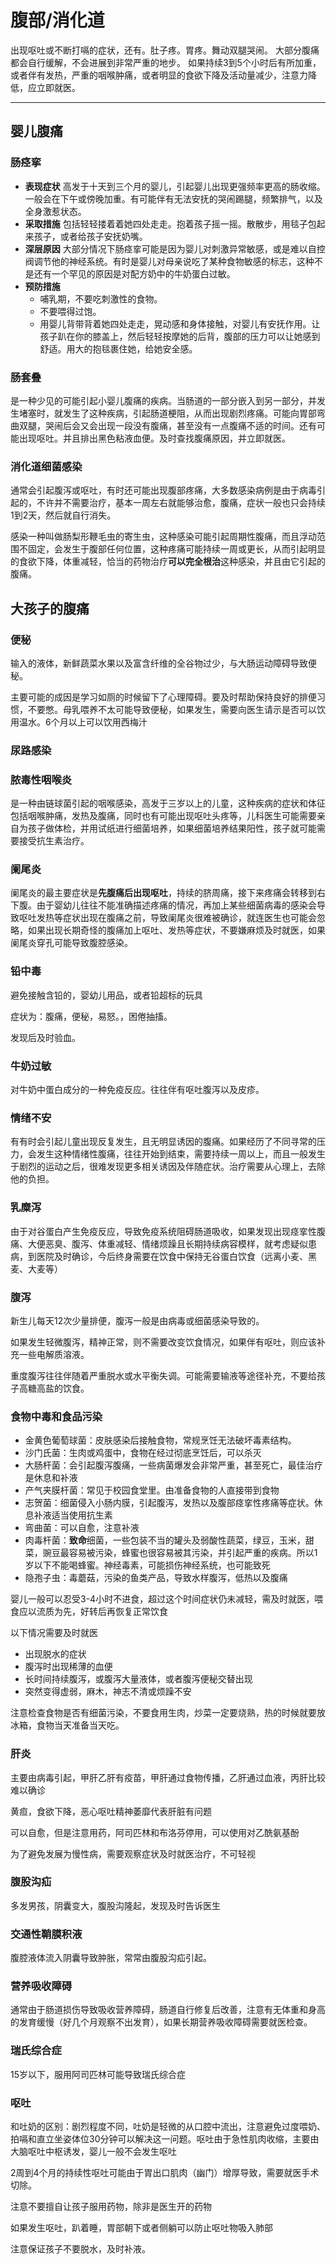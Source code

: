 # 腹部/消化道 #

出现呕吐或不断打嗝的症状，还有。肚子疼。胃疼。舞动双腿哭闹。
大部分腹痛都会自行缓解，不会进展到非常严重的地步。
如果持续3到5个小时后有所加重，或者伴有发热，严重的咽喉肿痛，或者明显的食欲下降及活动量减少，注意力降低，应立即就医。

---

## 婴儿腹痛 ##

### 肠痉挛 ###

* **表现症状** 高发于十天到三个月的婴儿，引起婴儿出现更强频率更高的肠收缩。一般会在下午或傍晚加重。有可能伴有无法安抚的哭闹踢腿，频繁排气，以及全身激惹状态。
* **采取措施** 包括轻轻搂着着她四处走走。抱着孩子摇一摇。散散步，用毯子包起来孩子，或者给孩子安抚奶嘴。
* **深层原因** 大部分情况下肠痉挛可能是因为婴儿对刺激异常敏感，或是难以自控阀调节他的神经系统。有时是婴儿对母亲说吃了某种食物敏感的标志，这种不是还有一个罕见的原因是对配方奶中的牛奶蛋白过敏。
* **预防措施**
  * 哺乳期，不要吃刺激性的食物。
  * 不要喂得过饱。
  * 用婴儿背带背着她四处走走，晃动感和身体接触，对婴儿有安抚作用。让孩子趴在你的膝盖上，然后轻轻按摩她的后背，腹部的压力可以让她感到舒适。用大的抱毯裹住她，给她安全感。

### 肠套叠 ###

是一种少见的可能引起小婴儿腹痛的疾病。当肠道的一部分嵌入到另一部分，并发生堵塞时，就发生了这种疾病，引起肠道梗阻，从而出现剧烈疼痛。可能向胃部弯曲双腿，哭闹后会又会出现一段没有腹痛，甚至没有一点腹痛不适的时间。还有可能出现呕吐。并且排出黑色粘液血便。及时查找腹痛原因，并立即就医。

### 消化道细菌感染 ###

通常会引起腹泻或呕吐，有时还可能出现腹部疼痛，大多数感染病例是由于病毒引起的，不许并不需要治疗，基本一周左右就能够治愈，腹痛，症状一般也只会持续1到2天，然后就自行消失。

感染一种叫做肠梨形鞭毛虫的寄生虫，这种感染可能引起周期性腹痛，而且浮动范围不固定，会发生于腹部任何位置，这种疼痛可能持续一周或更长，从而引起明显的食欲下降，体重减轻，恰当的药物治疗**可以完全根治**这种感染，并且由它引起的腹痛。

## 大孩子的腹痛 ##

### 便秘 ###

输入的液体，新鲜蔬菜水果以及富含纤维的全谷物过少，与大肠运动障碍导致便秘。

主要可能的成因是学习如厕的时候留下了心理障碍。要及时帮助保持良好的排便习惯，不要憋。母乳喂养不太可能导致便秘，如果发生，需要向医生请示是否可以饮用温水。6个月以上可以饮用西梅汁

### 尿路感染 ###

### 脓毒性咽喉炎 ###

是一种由链球菌引起的咽喉感染，高发于三岁以上的儿童，这种疾病的症状和体征包括咽喉肿痛，发热及腹痛，同时也有可能出现呕吐头疼等，儿科医生可能需要亲自为孩子做体检，并用试纸进行细菌培养，如果细菌培养结果阳性，孩子就可能需要接受抗生素治疗。

### 阑尾炎 ###

阑尾炎的最主要症状是**先腹痛后出现呕吐**，持续的脐周痛，接下来疼痛会转移到右下腹。由于婴幼儿往往不能准确描述疼痛的情况，再加上某些细菌病毒的感染会导致呕吐发热等症状出现在腹痛之前，导致阑尾炎很难被确诊，就连医生也可能会忽略，如果出现长期奇怪的腹痛加上呕吐、发热等症状，不要嫌麻烦及时就医，如果阑尾炎穿孔可能导致腹腔感染。

### 铅中毒 ###

避免接触含铅的，婴幼儿用品，或者铅超标的玩具

症状为：腹痛，便秘，易怒。，困倦抽搐。

发现后及时验血。

### 牛奶过敏 ###

对牛奶中蛋白成分的一种免疫反应。往往伴有呕吐腹泻以及皮疹。

### 情绪不安 ###

有有时会引起儿童出现反复发生，且无明显诱因的腹痛。如果经历了不同寻常的压力，会发生这种情绪性腹痛，往往开始到结束，需要持续一周以上，而且一般发生于剧烈的运动之后，很难发现更多相关诱因及伴随症状。治疗需要从心理上，去除他的负担。

### 乳糜泻 ###

由于对谷蛋白产生免疫反应，导致免疫系统阻碍肠道吸收，如果发现出现痉挛性腹痛、大便恶臭、腹泻、体重减轻、情绪烦躁且长期持续病容模样，就考虑疑似患病，到医院及时确诊，今后终身需要在饮食中保持无谷蛋白饮食（远离小麦、黑麦、大麦等）

### 腹泻 ###

新生儿每天12次少量排便，腹泻一般是由病毒或细菌感染导致的。

如果发生轻微腹泻，精神正常，则不需要改变饮食情况，如果伴有呕吐，则应该补充一些电解质溶液。

重度腹泻往往伴随着严重脱水或水平衡失调。可能需要输液等途径补充，不要给孩子高糖高盐的饮食。

### 食物中毒和食品污染 ###

* 金黄色葡萄球菌：皮肤感染后接触食物，常规烹饪无法破坏毒素结构。
* 沙门氏菌：生肉或鸡蛋中，食物在经过彻底烹饪后，可以杀灭
* 大肠杆菌：会引起腹泻腹痛，一些病菌爆发会非常严重，甚至死亡，最佳治疗是休息和补液
* 产气夹膜杆菌：常见于校园食堂里。由准备食物的人直接带到食物
* 志贺菌：细菌侵入小肠内膜，引起腹泻，发热以及腹部痉挛性疼痛等症状。休息补液适当使用抗生素
* 弯曲菌：可以自愈，注意补液
* 肉毒杆菌：**致命**细菌，一些包装不当的罐头及弱酸性蔬菜，绿豆，玉米，甜菜，豌豆最容易被污染，蜂蜜也很容易被其污染，并引起严重的疾病。所以1岁以下不能喝蜂蜜。神经毒素，可能损伤神经系统，也可能致死
* 隐孢子虫：毒蘑菇，污染的鱼类产品，导致水样腹泻，低热以及腹痛

婴儿一般可以忍受3-4小时不进食，超过这个时间症状仍未减轻，需及时就医，喂食应以流质为先，好转后再恢复正常饮食

以下情况需要及时就医

* 出现脱水的症状
* 腹泻时出现稀薄的血便
* 长时间持续腹泻，或腹泻大量液体，或者腹泻便秘交替出现
* 突然变得虚弱，麻木，神志不清或烦躁不安

注意检查食物是否有细菌污染，不要食用生肉，炒菜一定要烧熟，热的时候就要放冰箱，食物当天准备当天吃。

### 肝炎 ###

主要由病毒引起，甲肝乙肝有疫苗，甲肝通过食物传播，乙肝通过血液，丙肝比较难以确诊

黄疸，食欲下降，恶心呕吐精神萎靡代表肝脏有问题

可以自愈，但是注意用药，阿司匹林和布洛芬停用，可以使用对乙酰氨基酚

为了避免发展为慢性病，需要观察症状及时就医治疗，不可轻视

### 腹股沟疝 ###

多发男孩，阴囊变大，腹股沟隆起，发现及时告诉医生

### 交通性鞘膜积液 ###

腹腔液体流入阴囊导致肿胀，常常由腹股沟疝引起。

### 营养吸收障碍 ###

通常由于肠道损伤导致吸收营养障碍，肠道自行修复后改善，注意有无体重和身高的发育缓慢（好几个月观察不出发育），如果长期营养吸收障碍需要就医检查。

### 瑞氏综合症 ###

15岁以下，服用阿司匹林可能导致瑞氏综合症

### 呕吐 ###

和吐奶的区别：剧烈程度不同，吐奶是轻微的从口腔中流出，注意避免过度喂奶、拍嗝和直立坐姿体位30分钟可以解决这一问题。呕吐由于急性肌肉收缩，主要由大脑呕吐中枢诱发，婴儿一般不会发生呕吐

2周到4个月的持续性呕吐可能由于胃出口肌肉（幽门）增厚导致，需要就医手术切除。

注意不要擅自让孩子服用药物，除非是医生开的药物

如果发生呕吐，趴着睡，胃部朝下或者侧躺可以防止呕吐物吸入肺部

注意保证孩子不要脱水，及时补液。